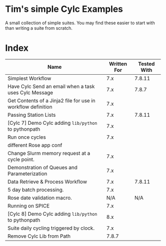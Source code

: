 
# Tim's simple Cylc Examples

A small collection of simple suites.
You may find these easier to start with than writing a suite from scratch.

# Index

| Name                                                                             | Written For  | Tested With  |
| -------------------------------------------------------------------------------- | ------------ | ------------ |
| Simplest Workflow                                                                | 7.x          | 7.8.11       |
| Have Cylc Send an email when a task uses Cylc Message                            | 7.x          | 7.8.7        |
| Get Contents of a Jinja2 file for use in workflow definition                     | 7.x          |              |
| Passing Station Lists                                                            | 7.x          | 7.8.11       |
| [Cylc 7] Demo Cylc adding `lib/python` to pythonpath                             | 7.x          |              |
| Run once cycles                                                                  | 7.x          |              |
| different Rose app conf                                                          |              |              |
| Change Slurm memory request at a cycle point.                                    | 7.x          |              |
| Demonstration of Queues and Parameterization                                     | 7.x          |              |
| Data Retrieve & Process Workflow                                                 | 7.x          | 7.8.11       |
| 5 day batch processing.                                                          | 7.x          |              |
| Rose date validation macro.                                                      | N/A          | N/A          |
| Running on SPICE                                                                 | 7.x          |              |
| [Cylc 8] Demo Cylc adding `lib/python` to pythonpath                             | 8.x          |              |
| Suite daily cycling triggered by clock.                                          | 7.x          |              |
| Remove Cylc Lib from Path                                                        | 7.8.7        |              |

